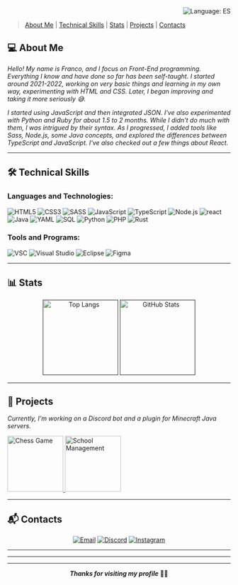 <div align="right">
<a href="README.md" style="text-decoration:none;">
<img src="https://img.shields.io/badge/Language-ES-FFFF00?style=for-the-badge&logo=googletranslate&logoColor=FFFF00&color=FFFF00&labelColor=3E00CC" alt="Language: ES">
</a>
</div>

> [About Me](#capria1) | [Technical Skills](#capria2) | [Stats](#capria3) | [Projects](#capria4) | [Contacts](#capria5)

<section id="capria1">

# 💻 **About Me**
</section>

*Hello! My name is Franco, and I focus on Front-End programming. Everything I know and have done so far has been self-taught. I started around 2021-2022, working on very basic things and learning in my own way, experimenting with HTML and CSS. Later, I began improving and taking it more seriously 😅.*  

*I started using JavaScript and then integrated JSON. I've also experimented with Python and Ruby for about 1.5 to 2 months. While I didn't do much with them, I was intrigued by their syntax. As I progressed, I added tools like Sass, Node.js, some Java concepts, and explored the differences between TypeScript and JavaScript. I've also checked out a few things about React.*  

---

<section id="capria2">

## 🛠️ **Technical Skills**
</section>

### Languages and Technologies:

![HTML5](https://img.shields.io/badge/HTML5-E34F26?style=for-the-badge&logo=html5&logoColor=white)
![CSS3](https://img.shields.io/badge/CSS3-1572B6?style=for-the-badge&logo=css3&logoColor=white)
![SASS](https://img.shields.io/badge/SASS-CC6699?style=for-the-badge&logo=sass&logoColor=white)
![JavaScript](https://img.shields.io/badge/JavaScript-F7DF1E?style=for-the-badge&logo=javascript&logoColor=black)
![TypeScript](https://img.shields.io/badge/TypeScript-Basic-444?style=for-the-badge&logo=typescript&logoColor=white&labelColor=3178C6)
![Node.js](https://img.shields.io/badge/Node.js-Basic-444?style=for-the-badge&logo=nodedotjs&logoColor=white&labelColor=339933)
![react](https://img.shields.io/badge/react-Basic-444?style=for-the-badge&logo=react&logoColor=black&labelColor=61DAFB)
![Java](https://img.shields.io/badge/Java-007396?style=for-the-badge&logo=java&logoColor=white)
![YAML](https://img.shields.io/badge/YAML-000000?style=for-the-badge&logo=yaml&logoColor=white)
![SQL](https://img.shields.io/badge/SQL-4479A1?style=for-the-badge&logo=postgresql&logoColor=white)
![Python](https://img.shields.io/badge/Python-Basic-444?style=for-the-badge&logo=python&logoColor=white&labelColor=3776AB)
![PHP](https://img.shields.io/badge/PHP-Basic-444?style=for-the-badge&logo=php&logoColor=white&labelColor=777BB4)
![Rust](https://img.shields.io/badge/Rust-Basic-444?style=for-the-badge&logo=rust&logoColor=white&labelColor=000)

### Tools and Programs:

![VSC](https://img.shields.io/badge/VSC-0078D4?style=for-the-badge&logo=visualstudiocode&logoColor=white)
![Visual Studio](https://img.shields.io/badge/Visual_Studio-5C2D91?style=for-the-badge&logo=visualstudio&logoColor=white)
![Eclipse](https://img.shields.io/badge/Eclipse-2C2255?style=for-the-badge&logo=eclipseide&logoColor=white)
![Figma](https://img.shields.io/badge/Figma-Basic-444?style=for-the-badge&logo=figma&logoColor=white&labelColor=F24E1E)

---

<section id="capria3">

## 📊 **Stats**
</section>

<div align="center">
<a href=""><img height="170px" src="https://github-readme-stats.vercel.app/api/top-langs/?username=FranchoLol&layout=compact&theme=radical&bg_color=3E00CC&title_color=FFFF00&text_color=FFFF00&icon_color=FFFF00&hide_border=true" alt="Top Langs"></a>
<a href=""><img height="170px" src="https://github-readme-stats.vercel.app/api?username=FranchoLol&show_icons=true&theme=radical&bg_color=3E00CC&title_color=FFFF00&text_color=FFFF00&icon_color=FFFF00&hide_border=true" alt="GitHub Stats"></a>
</div>

---

<section id="capria4">

## 🚀 **Projects**
</section>

*Currently, I'm working on a Discord bot and a plugin for Minecraft Java servers.*  

<a href="https://github.com/FranchoLol/chess">
<img height="126px" src="https://github-readme-stats.vercel.app/api/pin/?username=FranchoLol&repo=chess&theme=radical&bg_color=3E00CC&title_color=FFFF00&text_color=FFFF00&icon_color=FFFF00&hide_border=true" alt="Chess Game">
</a>

<a href="https://github.com/FranchoLol/eestn2">
<img height="126px" src="https://github-readme-stats.vercel.app/api/pin/?username=FranchoLol&repo=eestn2&theme=radical&bg_color=3E00CC&title_color=FFFF00&text_color=FFFF00&icon_color=FFFF00&hide_border=true" alt="School Management">
</a>

---

<section id="capria5">

## 📬 **Contacts**
</section>

<div align="center">
  
[![Email](https://img.shields.io/badge/Email-capriadev@gmail.com-444?style=for-the-badge&logo=gmail&logoColor=white&labelColor=EA4335)](mailto:capriadev@gmail.com) [![Discord](https://img.shields.io/badge/Discord-francholol-444?style=for-the-badge&logo=discord&logoColor=white&labelColor=5865F2)](https://discord.com/users/francholol) [![Instagram](https://img.shields.io/badge/Instagram-capria__franco-444?style=for-the-badge&logo=instagram&logoColor=white&labelColor=FF0069)](https://instagram.com/capria_franco)  

</div>

---
---
---

<div align="center">

***Thanks for visiting my profile* 💛💜**

</div>
